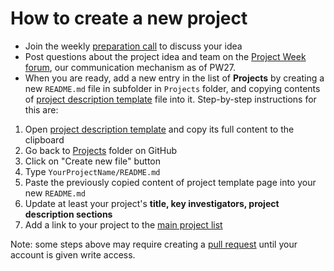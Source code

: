 # How to create a new project


- Join the weekly [preparation call](../PreparatoryMeetings/README.md) to discuss your idea
- Post questions about the project idea and team on the [Project Week forum][forum], our communication mechanism as of PW27.
- When you are ready, add a new entry in the list of **Projects** by creating a new `README.md` file in subfolder in `Projects` folder, and copying contents of [project description template][project-description-template] file into it. Step-by-step instructions for this are:

1. Open [project description template][project-description-template] and copy its full content to the clipboard
1. Go back to [Projects](.) folder on GitHub
1. Click on "Create new file" button
1. Type `YourProjectName/README.md`
1. Paste the previously copied content of project template page into your new `README.md`
1. Update at least your project's __title, key investigators, project description sections__
1. Add a link to your project to the [main project list](../README.md)

Note: some steps above may require creating a [pull request](https://help.github.com/articles/creating-a-pull-request/) until your account is given write access.

[forum]: https://discourse.slicer.org/c/community/project-week
[project-description-template]: https://raw.githubusercontent.com/NA-MIC/ProjectWeek/master/PW27_2018_Boston/Projects/Template/README.md
